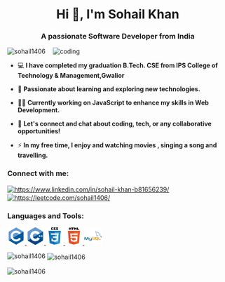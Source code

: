 <h1 align="center">Hi 👋, I'm Sohail Khan</h1>
<h3 align="center">A passionate Software Developer from India</h3>
<img align="right" alt="coding" width="400" src="https://user-images.githubusercontent.com/55389276/140866485-8fb1c876-9a8f-4d6a-98dc-08c4981eaf70.gif">

<p align="left"> <img src="https://komarev.com/ghpvc/?username=sohail1406&label=Profile%20views&color=0e75b6&style=flat" alt="sohail1406" /> </p>

- 💻 **I have completed my graduation B.Tech. CSE from IPS College of Technology & Management,Gwalior**

- 🌱 **Passionate about learning and exploring new technologies.**

- 👨‍💻 **Currently working on JavaScript to enhance my skills in Web Development.**

- 💬 **Let's connect and chat about coding, tech, or any collaborative opportunities!**

- ⚡ **In my free time, I enjoy and watching movies , singing a song and travelling.**

<h3 align="left">Connect with me:</h3>
<p align="left">
<a href="https://linkedin.com/in/sohail-khan9302/" target="blank"><img align="center" src="https://raw.githubusercontent.com/rahuldkjain/github-profile-readme-generator/master/src/images/icons/Social/linked-in-alt.svg" alt="https://www.linkedin.com/in/sohail-khan-b81656239/" height="30" width="40" /></a>
<a href="https://www.leetcode.com/sohail1406/" target="blank"><img align="center" src="https://raw.githubusercontent.com/rahuldkjain/github-profile-readme-generator/master/src/images/icons/Social/leet-code.svg" alt="https://leetcode.com/sohail1406/" height="30" width="40" /></a>
</p>

<h3 align="left">Languages and Tools:</h3>
<p align="left"> <a href="https://www.cprogramming.com/" target="_blank" rel="noreferrer"> <img src="https://raw.githubusercontent.com/devicons/devicon/master/icons/c/c-original.svg" alt="c" width="40" height="40"/> </a> <a href="https://www.w3schools.com/cpp/" target="_blank" rel="noreferrer"> <img src="https://raw.githubusercontent.com/devicons/devicon/master/icons/cplusplus/cplusplus-original.svg" alt="cplusplus" width="40" height="40"/> </a> <a href="https://www.w3schools.com/css/" target="_blank" rel="noreferrer"> <img src="https://raw.githubusercontent.com/devicons/devicon/master/icons/css3/css3-original-wordmark.svg" alt="css3" width="40" height="40"/> </a> <a href="https://www.w3.org/html/" target="_blank" rel="noreferrer"> <img src="https://raw.githubusercontent.com/devicons/devicon/master/icons/html5/html5-original-wordmark.svg" alt="html5" width="40" height="40"/> </a> <a href="https://www.mysql.com/" target="_blank" rel="noreferrer"> <img src="https://raw.githubusercontent.com/devicons/devicon/master/icons/mysql/mysql-original-wordmark.svg" alt="mysql" width="40" height="40"/> </a> </p>

<p><img align="left" src="https://github-readme-stats.vercel.app/api/top-langs?username=sohail1406&show_icons=true&locale=en&layout=compact" alt="sohail1406" /></p>

<p>&nbsp;<img align="center" src="https://github-readme-stats.vercel.app/api?username=sohail1406&show_icons=true&locale=en" alt="sohail1406" /></p>

<p><img align="center" src="https://github-readme-streak-stats.herokuapp.com/?user=sohail1406&" alt="sohail1406" /></p>
